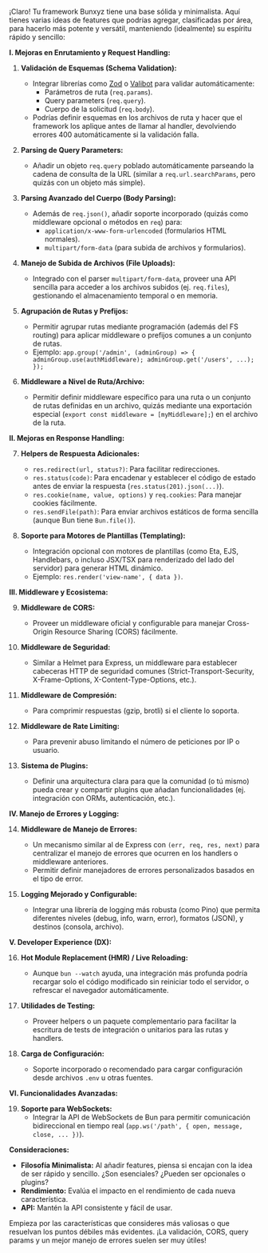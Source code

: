¡Claro! Tu framework Bunxyz tiene una base sólida y minimalista. Aquí tienes varias ideas de features que podrías agregar, clasificadas por área, para hacerlo más potente y versátil, manteniendo (idealmente) su espíritu rápido y sencillo:

**I. Mejoras en Enrutamiento y Request Handling:**

1.  **Validación de Esquemas (Schema Validation):**

    - Integrar librerías como [Zod](https://zod.dev/) o [Valibot](https://valibot.dev/) para validar automáticamente:
      - Parámetros de ruta (`req.params`).
      - Query parameters (`req.query`).
      - Cuerpo de la solicitud (`req.body`).
    - Podrías definir esquemas en los archivos de ruta y hacer que el framework los aplique antes de llamar al handler, devolviendo errores 400 automáticamente si la validación falla.

2.  **Parsing de Query Parameters:**

    - Añadir un objeto `req.query` poblado automáticamente parseando la cadena de consulta de la URL (similar a `req.url.searchParams`, pero quizás con un objeto más simple).

3.  **Parsing Avanzado del Cuerpo (Body Parsing):**

    - Además de `req.json()`, añadir soporte incorporado (quizás como middleware opcional o métodos en `req`) para:
      - `application/x-www-form-urlencoded` (formularios HTML normales).
      - `multipart/form-data` (para subida de archivos y formularios).

4.  **Manejo de Subida de Archivos (File Uploads):**

    - Integrado con el parser `multipart/form-data`, proveer una API sencilla para acceder a los archivos subidos (ej. `req.files`), gestionando el almacenamiento temporal o en memoria.

5.  **Agrupación de Rutas y Prefijos:**

    - Permitir agrupar rutas mediante programación (además del FS routing) para aplicar middleware o prefijos comunes a un conjunto de rutas.
    - Ejemplo: `app.group('/admin', (adminGroup) => { adminGroup.use(authMiddleware); adminGroup.get('/users', ...); });`

6.  **Middleware a Nivel de Ruta/Archivo:**
    - Permitir definir middleware específico para una ruta o un conjunto de rutas definidas en un archivo, quizás mediante una exportación especial (`export const middleware = [myMiddleware];`) en el archivo de la ruta.

**II. Mejoras en Response Handling:**

7.  **Helpers de Respuesta Adicionales:**

    - `res.redirect(url, status?)`: Para facilitar redirecciones.
    - `res.status(code)`: Para encadenar y establecer el código de estado antes de enviar la respuesta (`res.status(201).json(...)`).
    - `res.cookie(name, value, options)` y `req.cookies`: Para manejar cookies fácilmente.
    - `res.sendFile(path)`: Para enviar archivos estáticos de forma sencilla (aunque Bun tiene `Bun.file()`).

8.  **Soporte para Motores de Plantillas (Templating):**
    - Integración opcional con motores de plantillas (como Eta, EJS, Handlebars, o incluso JSX/TSX para renderizado del lado del servidor) para generar HTML dinámico.
    - Ejemplo: `res.render('view-name', { data })`.

**III. Middleware y Ecosistema:**

9.  **Middleware de CORS:**

    - Proveer un middleware oficial y configurable para manejar Cross-Origin Resource Sharing (CORS) fácilmente.

10. **Middleware de Seguridad:**

    - Similar a Helmet para Express, un middleware para establecer cabeceras HTTP de seguridad comunes (Strict-Transport-Security, X-Frame-Options, X-Content-Type-Options, etc.).

11. **Middleware de Compresión:**

    - Para comprimir respuestas (gzip, brotli) si el cliente lo soporta.

12. **Middleware de Rate Limiting:**

    - Para prevenir abuso limitando el número de peticiones por IP o usuario.

13. **Sistema de Plugins:**
    - Definir una arquitectura clara para que la comunidad (o tú mismo) pueda crear y compartir plugins que añadan funcionalidades (ej. integración con ORMs, autenticación, etc.).

**IV. Manejo de Errores y Logging:**

14. **Middleware de Manejo de Errores:**

    - Un mecanismo similar al de Express con `(err, req, res, next)` para centralizar el manejo de errores que ocurren en los handlers o middleware anteriores.
    - Permitir definir manejadores de errores personalizados basados en el tipo de error.

15. **Logging Mejorado y Configurable:**
    - Integrar una librería de logging más robusta (como Pino) que permita diferentes niveles (debug, info, warn, error), formatos (JSON), y destinos (consola, archivo).

**V. Developer Experience (DX):**

16. **Hot Module Replacement (HMR) / Live Reloading:**

    - Aunque `bun --watch` ayuda, una integración más profunda podría recargar solo el código modificado sin reiniciar todo el servidor, o refrescar el navegador automáticamente.

17. **Utilidades de Testing:**

    - Proveer helpers o un paquete complementario para facilitar la escritura de tests de integración o unitarios para las rutas y handlers.

18. **Carga de Configuración:**
    - Soporte incorporado o recomendado para cargar configuración desde archivos `.env` u otras fuentes.

**VI. Funcionalidades Avanzadas:**

19. **Soporte para WebSockets:**
    - Integrar la API de WebSockets de Bun para permitir comunicación bidireccional en tiempo real (`app.ws('/path', { open, message, close, ... })`).

**Consideraciones:**

- **Filosofía Minimalista:** Al añadir features, piensa si encajan con la idea de ser rápido y sencillo. ¿Son esenciales? ¿Pueden ser opcionales o plugins?
- **Rendimiento:** Evalúa el impacto en el rendimiento de cada nueva característica.
- **API:** Mantén la API consistente y fácil de usar.

Empieza por las características que consideres más valiosas o que resuelvan los puntos débiles más evidentes. ¡La validación, CORS, query params y un mejor manejo de errores suelen ser muy útiles!
